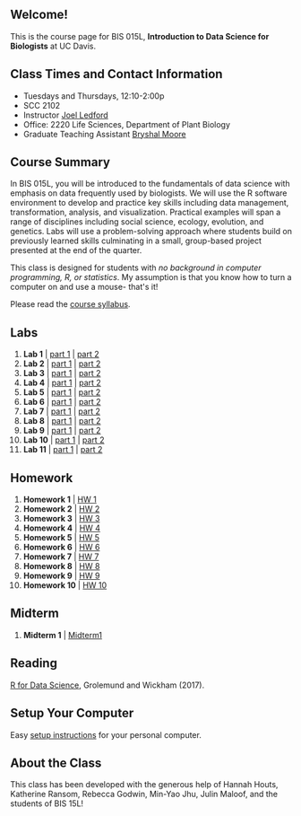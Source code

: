 ## Welcome!
This is the course page for BIS 015L, **Introduction to Data Science for Biologists** at UC Davis.

## Class Times and Contact Information
+ Tuesdays and Thursdays, 12:10-2:00p  
+ SCC 2102  
+ Instructor [Joel Ledford](mailto:jmledford@ucdavis.edu)  
+ Office: 2220 Life Sciences, Department of Plant Biology  
+ Graduate Teaching Assistant [Bryshal Moore](mailto:brymoore@ucdavis.edu)  

## Course Summary  
In BIS 015L, you will be introduced to the fundamentals of data science with emphasis on data frequently used by biologists. We will use the R software environment to develop and practice key skills including data management, transformation, analysis, and visualization. Practical examples will span a range of disciplines including social science, ecology, evolution, and genetics. Labs will use a problem-solving approach where students build on previously learned skills culminating in a small, group-based project presented at the end of the quarter. 

This class is designed for students with *no background in computer programming, R, or statistics*. My assumption is that you know how to turn a computer on and use a mouse- that's it!  

Please read the [course syllabus](https://jmledford3115.github.io/datascibiol/syllabus.html).  

## Labs  
1. **Lab 1** | [part 1](https://jmledford3115.github.io/datascibiol/lab1_1.html) | [part 2](https://jmledford3115.github.io/datascibiol/lab1_2.html) 
2. **Lab 2** | [part 1](https://jmledford3115.github.io/datascibiol/lab2_1.html) | [part 2](https://jmledford3115.github.io/datascibiol/lab2_2.html)  
3. **Lab 3** | [part 1](https://jmledford3115.github.io/datascibiol/lab3_1.html) | [part 2](https://jmledford3115.github.io/datascibiol/lab3_2.html)
4. **Lab 4** | [part 1](https://jmledford3115.github.io/datascibiol/lab4_1.html) | [part 2](https://jmledford3115.github.io/datascibiol/lab4_2.html)
5. **Lab 5** | [part 1](https://jmledford3115.github.io/datascibiol/lab5_1.html) | [part 2](https://jmledford3115.github.io/datascibiol/lab5_2.html)
6. **Lab 6** | [part 1](https://jmledford3115.github.io/datascibiol/lab6_1.html) | [part 2](https://jmledford3115.github.io/datascibiol/lab6_2.html) 
7. **Lab 7** | [part 1](https://jmledford3115.github.io/datascibiol/lab7_1.html) | [part 2](https://jmledford3115.github.io/datascibiol/lab7_2.html)
8. **Lab 8** | [part 1](https://jmledford3115.github.io/datascibiol/lab8_1.html) | [part 2](https://jmledford3115.github.io/datascibiol/lab8_2.html)
9. **Lab 9** | [part 1](https://jmledford3115.github.io/datascibiol/lab9_1.html) | [part 2](https://jmledford3115.github.io/datascibiol/lab9_2.html)
10. **Lab 10** | [part 1](https://jmledford3115.github.io/datascibiol/lab10_1.html) | [part 2](https://jmledford3115.github.io/datascibiol/lab10_2.html)
11. **Lab 11** | [part 1](https://jmledford3115.github.io/datascibiol/lab11_1.html) | [part 2](https://jmledford3115.github.io/datascibiol/lab11_2.html)

## Homework
1. **Homework 1** | [HW 1](https://jmledford3115.github.io/datascibiol/homework/hw1.html)    
2. **Homework 2** | [HW 2](https://jmledford3115.github.io/datascibiol/homework/hw2.html)  
3. **Homework 3** | [HW 3](https://jmledford3115.github.io/datascibiol/homework/hw3.html)    
4. **Homework 4** | [HW 4](https://jmledford3115.github.io/datascibiol/homework/hw4.html)    
5. **Homework 5** | [HW 5](https://jmledford3115.github.io/datascibiol/homework/hw5.html)   
6. **Homework 6** | [HW 6](https://jmledford3115.github.io/datascibiol/homework/hw6.html)  
7. **Homework 7** | [HW 7](https://jmledford3115.github.io/datascibiol/homework/hw7.html)
8. **Homework 8** | [HW 8](https://jmledford3115.github.io/datascibiol/homework/hw8.html)
9. **Homework 9** | [HW 9](https://jmledford3115.github.io/datascibiol/homework/hw9.html)
10. **Homework 10** | [HW 10](https://jmledford3115.github.io/datascibiol/homework/hw10.html)
   
## Midterm  
1. **Midterm 1** | [Midterm1](https://jmledford3115.github.io/datascibiol/midterm1/midterm1_key.html)

## Reading  
[R for Data Science](https://r4ds.had.co.nz/), Grolemund and Wickham (2017).  

## Setup Your Computer  
Easy [setup instructions](https://jmledford3115.github.io/datascibiol/setup.html) for your personal computer.  

## About the Class  
This class has been developed with the generous help of Hannah Houts, Katherine Ransom, Rebecca Godwin, Min-Yao Jhu, Julin Maloof, and the students of BIS 15L!  
